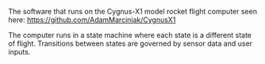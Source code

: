 The software that runs on the Cygnus-X1 model rocket flight computer seen here:  https://github.com/AdamMarciniak/CygnusX1

The computer runs in a state machine where each state is a different state of flight. Transitions between states are governed by sensor data and user inputs.
